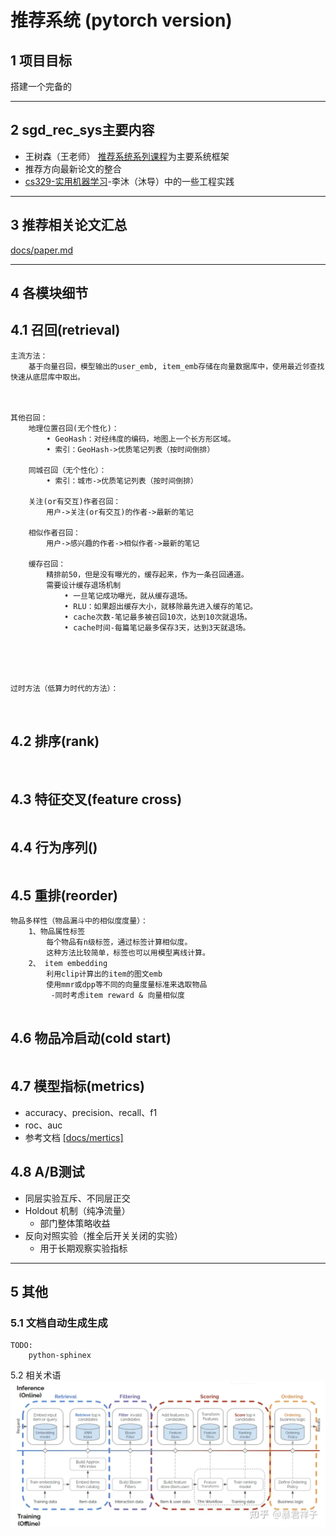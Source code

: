# 推荐系统 (pytorch version)


## 1 __项目目标__
搭建一个完备的



---

## 2 **sgd_rec_sys主要内容**
* 王树森（王老师） [推荐系统系列课程](https://space.bilibili.com/1369507485/channel/collectiondetail?sid=615109)为主要系统框架
* 推荐方向最新论文的整合
* [cs329-实用机器学习](https://space.bilibili.com/1567748478/channel/collectiondetail?sid=28144)-李沐（沐导）中的一些工程实践
    
---

## 3 推荐相关论文汇总

[docs/paper.md](./docs/papers.md)

---
## 4 各模块细节

## 4.1 召回(retrieval)
```
主流方法：
    基于向量召回，模型输出的user_emb, item_emb存储在向量数据库中，使用最近邻查找快速从底层库中取出。



其他召回：
    地理位置召回(无个性化)：
        • GeoHash：对经纬度的编码，地图上⼀个长⽅形区域。
        • 索引：GeoHash->优质笔记列表（按时间倒排）
    
    同城召回（无个性化）：
        • 索引：城市->优质笔记列表（按时间倒排）
    
    关注(or有交互)作者召回：
        ⽤户->关注(or有交互)的作者->最新的笔记
    
    相似作者召回：
        ⽤户->感兴趣的作者->相似作者->最新的笔记

    缓存召回：
        精排前50，但是没有曝光的，缓存起来，作为⼀条召回通道。
        需要设计缓存退场机制
            • ⼀旦笔记成功曝光，就从缓存退场。
            • RLU：如果超出缓存⼤⼩，就移除最先进⼊缓存的笔记。
            • cache次数-笔记最多被召回10次，达到10次就退场。
            • cache时间-每篇笔记最多保存3天，达到3天就退场。

    



过时方法（低算力时代的方法）：



```


## 4.2 排序(rank)
```


```

## 4.3 特征交叉(feature cross)
```

```

## 4.4 行为序列() 
```
```

## 4.5 重排(reorder)
```
物品多样性（物品漏斗中的相似度度量）：
    1、物品属性标签
        每个物品有n级标签，通过标签计算相似度。
        这种方法比较简单，标签也可以用模型离线计算。
    2、 item embedding
        利用clip计算出的item的图文emb
        使用mmr或dpp等不同的向量度量标准来选取物品
         -同时考虑item reward & 向量相似度
        
```

## 4.6 物品冷启动(cold start)
```

```

## 4.7 模型指标(metrics)
* accuracy、precision、recall、f1
* roc、auc
* 参考文档 [[docs/mertics]](./docs/metrics/index.md)

## 4.8 A/B测试
* 同层实验互斥、不同层正交
* Holdout 机制（纯净流量）
  * 部门整体策略收益
* 反向对照实验（推全后开关关闭的实验）
  * 用于长期观察实验指标



---
## 5 其他

### 5.1 文档自动生成生成
```
TODO:
    python-sphinex

```


5.2 相关术语
![推荐系统整体框架](./terminology.webp)





